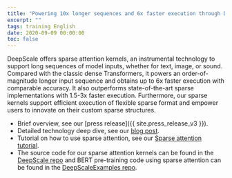 ```yaml
---
title: "Powering 10x longer sequences and 6x faster execution through DeepScale Sparse Attention"
excerpt: ""
tags: training English
date: 2020-09-09 00:00:00
toc: false
---
```


DeepScale offers sparse attention kernels, an instrumental technology to support long sequences of model inputs, whether for text, image, or sound. Compared with the classic dense Transformers, it powers an order-of-magnitude longer input sequence and obtains up to 6x faster execution with comparable accuracy. It also outperforms state-of-the-art sparse implementations with 1.5-3x faster execution. Furthermore, our sparse kernels support efficient execution of flexible sparse format and empower users to innovate on their custom sparse structures.

* Brief overview, see our [press release]({{ site.press_release_v3 }}).
* Detailed technology deep dive, see our [blog post](https://www.deepscale.ai/2020/09/08/sparse-attention.html).
* Tutorial on how to use sparse attention, see our [Sparse attention tutorial](https://www.deepscale.ai/tutorials/sparse-attention/).
* The source code for our sparse attention kernels can be found in the [DeepScale repo](https://github.com/khulnasoft/deepscale) and BERT pre-training code using sparse attention can be found in the [DeepScaleExamples repo](https://github.com/khulnasoft/deepscaleexamples).
